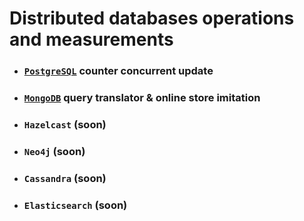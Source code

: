 # Distributed databases operations and measurements

- ### [`PostgreSQL`](postgres) counter concurrent update
- ### [`MongoDB`](mongodb) query translator & online store imitation
- ### `Hazelcast` (soon)
- ### `Neo4j` (soon)
- ### `Cassandra` (soon)
- ### `Elasticsearch` (soon)
